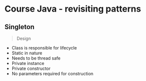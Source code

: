 # Course Java - revisiting patterns

## Singleton
> Design
- Class is responsible for lifecycle
- Static in nature
- Needs to be thread safe
- Private instance
- Private constructor
- No parameters required for construction
